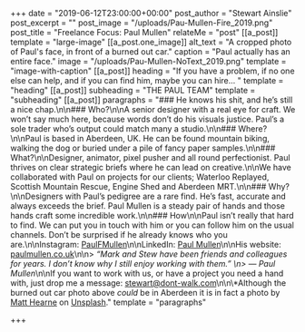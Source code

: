 +++
date = "2019-06-12T23:00:00+00:00"
post_author = "Stewart Ainslie"
post_excerpt = ""
post_image = "/uploads/Pau-Mullen-Fire_2019.png"
post_title = "Freelance Focus: Paul Mullen"
relateMe = "post"
[[a_post]]
template = "large-image"
[[a_post.one_image]]
alt_text = "A cropped photo of Paul's face, in front of a burned out car."
caption = "Paul actually has an entire face."
image = "/uploads/Pau-Mullen-NoText_2019.png"
template = "image-with-caption"
[[a_post]]
heading = "If you have a problem, if no one else can help, and if you can find him, maybe you can hire... "
template = "heading"
[[a_post]]
subheading = "THE PAUL TEAM"
template = "subheading"
[[a_post]]
paragraphs = "### He knows his shit, and he’s still a nice chap.\n\n### Who?\n\nA senior designer with a real eye for craft. We won’t say much here, because words don’t do his visuals justice. Paul’s a sole trader who’s output could match many a studio.\n\n### Where?\n\nPaul is based in Aberdeen, UK. He can be found mountain biking, walking the dog or buried under a pile of fancy paper samples.\n\n### What?\n\nDesigner, animator, pixel pusher and all round perfectionist. Paul thrives on clear strategic briefs where he can lead on creative.\n\nWe have collaborated with Paul on projects for our clients; Waterloo Replayed, Scottish Mountain Rescue, Engine Shed and Aberdeen MRT.\n\n### Why?\n\nDesigners with Paul’s pedigree are a rare find. He’s fast, accurate and always exceeds the brief. Paul Mullen is a steady pair of hands and those hands craft some incredible work.\n\n### How\n\nPaul isn’t really that hard to find. We can put you in touch with him or you can follow him on the usual channels. Don’t be surprised if he already knows who you are.\n\nInstagram: [PaulFMullen](https://www.instagram.com/paulfmullen/)\n\nLinkedIn: [Paul Mullen](https://www.linkedin.com/in/paul-mullen-12b3a748/)\n\nHis website: [paulmullen.co.uk](http://www.paulmullen.co.uk/)\n\n> _“Mark and Stew have been friends and colleagues for years. I don’t know why I still enjoy working with them.”  \n> — Paul Mullen_\n\nIf you want to work with us, or have a project you need a hand with, just drop me a message: stewart@dont-walk.com\n\n\\*Although the burned out car photo above _could_ be in Aberdeen it is in fact a photo by [Matt Hearne](https://unsplash.com/@matthearne?utm_source=unsplash&utm_medium=referral&utm_content=creditCopyText) on [Unsplash](https://unsplash.com/?utm_source=unsplash&utm_medium=referral&utm_content=creditCopyText)."
template = "paragraphs"

+++
